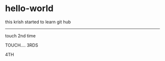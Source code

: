 # hello-world



this krish started to learn git hub


----------------------

touch 2nd time


TOUCH.... 3RDS


4TH
